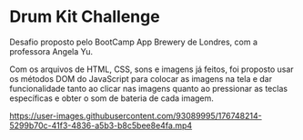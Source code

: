 # Drum Kit Challenge

Desafio proposto pelo BootCamp App Brewery de Londres, com a professora Angela Yu.

Com os arquivos de HTML, CSS, sons e imagens já feitos, foi proposto usar os métodos DOM do JavaScript para colocar as imagens na tela e dar funcionalidade tanto ao clicar nas imagens quanto ao pressionar as teclas específicas e obter o som de bateria de cada imagem.




https://user-images.githubusercontent.com/93089995/176748214-5299b70c-41f3-4836-a5b3-b8c5bee8e4fa.mp4

